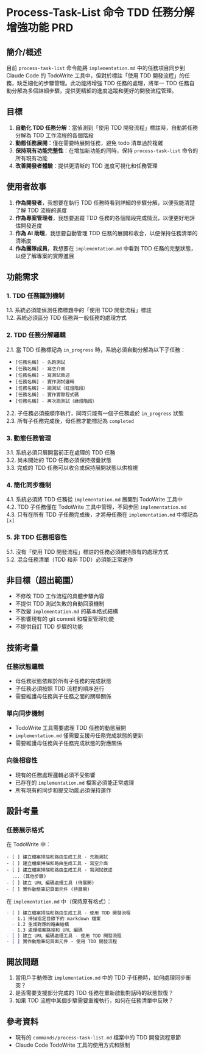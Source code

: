 # Process-Task-List 命令 TDD 任務分解增強功能 PRD

## 簡介/概述

目前 `process-task-list` 命令能將 `implementation.md` 中的任務項目同步到 Claude Code 的 TodoWrite 工具中，但對於標註「使用 TDD 開發流程」的任務，缺乏細化的步驟管理。此功能將增強 TDD 任務的處理，將單一 TDD 任務自動分解為多個詳細步驟，提供更精細的進度追蹤和更好的開發流程管理。

## 目標

1. **自動化 TDD 任務分解**：當偵測到「使用 TDD 開發流程」標註時，自動將任務分解為 TDD 工作流程的各個階段
2. **動態任務展開**：僅在需要時展開任務，避免 todo 清單過於複雜
3. **保持現有功能完整性**：在增加新功能的同時，保持 `process-task-list` 命令的所有現有功能
4. **改善開發者體驗**：提供更清晰的 TDD 進度可視化和任務管理

## 使用者故事

1. **作為開發者**，我想要在執行 TDD 任務時看到詳細的步驟分解，以便我能清楚了解 TDD 流程的進度
2. **作為專案管理者**，我想要追蹤 TDD 任務的各個階段完成情況，以便更好地評估開發進度
3. **作為 AI 助理**，我想要自動管理 TDD 任務的展開和收合，以便保持任務清單的清晰度
4. **作為團隊成員**，我想要在 `implementation.md` 中看到 TDD 任務的完整狀態，以便了解專案的實際進展

## 功能需求

### 1. TDD 任務識別機制
1.1. 系統必須能偵測任務標題中的「使用 TDD 開發流程」標註  
1.2. 系統必須區分 TDD 任務與一般任務的處理方式

### 2. TDD 任務分解邏輯  
2.1. 當 TDD 任務標記為 `in_progress` 時，系統必須自動分解為以下子任務：
   - `[任務名稱] - 先跑測試`
   - `[任務名稱] - 寫空介面`  
   - `[任務名稱] - 寫測試敘述`
   - `[任務名稱] - 實作測試邏輯`
   - `[任務名稱] - 跑測試（紅燈階段）`
   - `[任務名稱] - 實作實際程式碼`
   - `[任務名稱] - 再次跑測試（綠燈階段）`

2.2. 子任務必須按順序執行，同時只能有一個子任務處於 `in_progress` 狀態  
2.3. 所有子任務完成後，母任務才能標記為 `completed`

### 3. 動態任務管理
3.1. 系統必須只展開當前正在處理的 TDD 任務  
3.2. 尚未開始的 TDD 任務必須保持摺疊狀態  
3.3. 完成的 TDD 任務可以收合或保持展開狀態以供檢視

### 4. 簡化同步機制
4.1. 系統必須將 TDD 任務從 `implementation.md` 展開到 TodoWrite 工具中  
4.2. TDD 子任務僅在 TodoWrite 工具中管理，不同步回 `implementation.md`  
4.3. 只有在所有 TDD 子任務完成後，才將母任務在 `implementation.md` 中標記為 `[x]`

### 5. 非 TDD 任務相容性
5.1. 沒有「使用 TDD 開發流程」標註的任務必須維持原有的處理方式  
5.2. 混合任務清單（TDD 和非 TDD）必須能正常運作

## 非目標（超出範圍）

- 不修改 TDD 工作流程的具體步驟內容
- 不提供 TDD 測試失敗的自動回滾機制
- 不改變 `implementation.md` 的基本格式結構
- 不影響現有的 git commit 和檔案管理功能
- 不提供自訂 TDD 步驟的功能

## 技術考量

### 任務狀態邏輯
- 母任務狀態依賴於所有子任務的完成狀態
- 子任務必須按照 TDD 流程的順序進行
- 需要維護母任務與子任務之間的關聯關係

### 單向同步機制
- TodoWrite 工具需要處理 TDD 任務的動態展開
- `implementation.md` 僅需要支援母任務完成狀態的更新
- 需要維護母任務與子任務完成狀態的對應關係

### 向後相容性
- 現有的任務處理邏輯必須不受影響
- 已存在的 `implementation.md` 檔案必須能正常處理
- 所有現有的同步和提交功能必須保持運作

## 設計考量

### 任務展示格式
在 TodoWrite 中：
```
- [ ] 建立檔案掃描和路由生成工具 - 先跑測試
- [ ] 建立檔案掃描和路由生成工具 - 寫空介面
- [ ] 建立檔案掃描和路由生成工具 - 寫測試敘述
  ... (其他步驟)
- [ ] 建立 URL 編碼處理工具 (待展開)
- [ ] 實作動態筆記頁面元件 (待展開)
```

在 `implementation.md` 中（保持原有格式）：
```markdown
- [ ] 建立檔案掃描和路由生成工具 - 使用 TDD 開發流程
  - 1.1 掃描指定目錄下的 markdown 檔案
  - 1.2 生成對應的路由結構
  - 1.3 處理檔案路徑和 URL 編碼
- [ ] 建立 URL 編碼處理工具 - 使用 TDD 開發流程
- [ ] 實作動態筆記頁面元件 - 使用 TDD 開發流程
```

## 開放問題

1. 當用戶手動修改 `implementation.md` 中的 TDD 子任務時，如何處理同步衝突？
2. 是否需要支援部分完成的 TDD 任務在重新啟動對話時的狀態恢復？
3. 如果 TDD 流程中某個步驟需要重複執行，如何在任務清單中反映？

## 參考資料

- 現有的 `commands/process-task-list.md` 檔案中的 TDD 開發流程章節
- Claude Code TodoWrite 工具的使用方式和限制